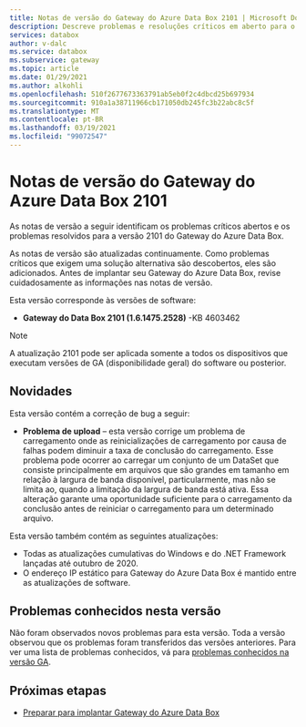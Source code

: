 ```yaml
---
title: Notas de versão do Gateway do Azure Data Box 2101 | Microsoft Docs
description: Descreve problemas e resoluções críticos em aberto para o Gateway do Azure Data Box executando a versão 2101.
services: databox
author: v-dalc
ms.service: databox
ms.subservice: gateway
ms.topic: article
ms.date: 01/29/2021
ms.author: alkohli
ms.openlocfilehash: 510f2677673363791ab5eb0f2c4dbcd25b697934
ms.sourcegitcommit: 910a1a38711966cb171050db245fc3b22abc8c5f
ms.translationtype: MT
ms.contentlocale: pt-BR
ms.lasthandoff: 03/19/2021
ms.locfileid: "99072547"
---
```

# <a name="azure-data-box-gateway-2101-release-notes"></a>Notas de versão do Gateway do Azure Data Box 2101

As notas de versão a seguir identificam os problemas críticos abertos e os problemas resolvidos para a versão 2101 do Gateway do Azure Data Box.

As notas de versão são atualizadas continuamente. Como problemas críticos que exigem uma solução alternativa são descobertos, eles são adicionados. Antes de implantar seu Gateway do Azure Data Box, revise cuidadosamente as informações nas notas de versão.  

Esta versão corresponde às versões de software:

- **Gateway do Data Box 2101 (1.6.1475.2528)** -KB 4603462

> [!NOTE]
> A atualização 2101 pode ser aplicada somente a todos os dispositivos que executam versões de GA (disponibilidade geral) do software ou posterior.

## <a name="whats-new"></a>Novidades

Esta versão contém a correção de bug a seguir:

- **Problema de upload** – esta versão corrige um problema de carregamento onde as reinicializações de carregamento por causa de falhas podem diminuir a taxa de conclusão do carregamento. Esse problema pode ocorrer ao carregar um conjunto de um DataSet que consiste principalmente em arquivos que são grandes em tamanho em relação à largura de banda disponível, particularmente, mas não se limita ao, quando a limitação da largura de banda está ativa. Essa alteração garante uma oportunidade suficiente para o carregamento da conclusão antes de reiniciar o carregamento para um determinado arquivo.

Esta versão também contém as seguintes atualizações:

- Todas as atualizações cumulativas do Windows e do .NET Framework lançadas até outubro de 2020.
- O endereço IP estático para Gateway do Azure Data Box é mantido entre as atualizações de software.

## <a name="known-issues-in-this-release"></a>Problemas conhecidos nesta versão

Não foram observados novos problemas para esta versão. Toda a versão observou que os problemas foram transferidos das versões anteriores. Para ver uma lista de problemas conhecidos, vá para [problemas conhecidos na versão GA](data-box-gateway-release-notes.md#known-issues-in-ga-release).

## <a name="next-steps"></a>Próximas etapas

- [Preparar para implantar Gateway do Azure Data Box](data-box-gateway-deploy-prep.md)
